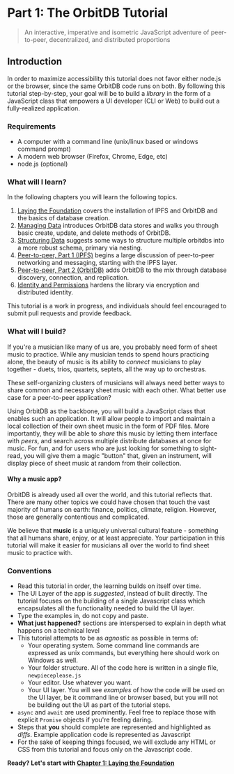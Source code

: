 # Part 1: The OrbitDB Tutorial

> An interactive, imperative and isometric JavaScript adventure of peer-to-peer, decentralized, and distributed proportions

## Introduction

In order to maximize accessibility this tutorial does not favor either node.js or the browser, since the same OrbitDB code runs on both. By following this tutorial step-by-step, your goal will be to build a _library_ in the form of a JavaScript class that empowers a UI developer (CLI or Web) to build out a fully-realized application.

### Requirements

* A computer with a command line (unix/linux based or windows command prompt)
* A modern web browser (Firefox, Chrome, Edge, etc)
* node.js (optional)

### What will I learn?

In the following chapters you will learn the following topics.

1. [Laying the Foundation](./01_Tutorial/01_Basics.md) covers the installation of IPFS and OrbitDB and the basics of database creation.
2. [Managing Data](./01_Tutorial/02_Managing_Data.md) introduces OrbitDB data stores and walks you through basic create, update, and delete methods of OrbitDB.
3. [Structuring Data](./01_Tutorial/03_Structuring_Data.md) suggests some ways to structure multiple orbitdbs into a more robust schema, primary via nesting.
4. [Peer-to-peer, Part 1 (IPFS)](./01_Tutorial/04_P2P_Part_1.md) begins a large discussion of peer-to-peer networking and messaging, starting with the IPFS layer.
5. [Peer-to-peer, Part 2 (OrbitDB)](./01_Tutorial/04_P2P_Part_2.md) adds OrbitDB to the mix through database discovery, connection, and replication.
6. [Identity and Permissions](./01_Tutorial/06_Identity_Permission.md) hardens the library via encryption and distributed identity.

This tutorial is a work in progress, and individuals should feel encouraged to submit pull requests and provide feedback.

### What will I build?

If you're a musician like many of us are, you probably need form of sheet music to practice. While any musician tends to spend hours practicing alone, the beauty of music is its ability to _connect_ musicians to play together - duets, trios, quartets, septets, all the way up to orchestras.

These self-organizing clusters of musicians will always need better ways to share common and necessary sheet music with each other. What better use case for a peer-to-peer application?

Using OrbitDB as the backbone, you will build a JavaScript class that enables such an application. It will allow people to import and maintain a local collection of their own sheet music in the form of PDF files. More importantly, they will be able to _share_ this music by letting them interface with _peers_, and search across multiple distribute databases at once for music. For fun, and for users who are just looking for something to sight-read, you will give them a magic "button" that, given an instrument, will display piece of sheet music at random from their collection.

#### Why a music app?

OrbitDB is already used all over the world, and this tutorial reflects that. There are many other topics we could
have chosen that touch the vast majority of humans on earth: finance, politics, climate, religion. However, those are
generally contentious and complicated.

We believe that **music** is a uniquely universal cultural feature - something that all humans share, enjoy, or at least appreciate. Your participation in this tutorial will make it easier for musicians all over the world to find sheet music to practice with.

### Conventions

* Read this tutorial in order, the learning builds on itself over time.
* The UI Layer of the app is _suggested_, instead of built directly. The tutorial focuses on the building of a single Javascript class which encapsulates all the functionality needed to build the UI layer.
* Type the examples in, do not copy and paste.
* **What just happened?** sections are interspersed to explain in depth what happens on a technical level
* This tutorial attempts to be as _agnostic_ as possible in terms of:
  * Your operating system. Some command line commands are expressed as unix commands, but everything here should work on Windows as well.
  * Your folder structure. All of the code here is written in a single file, `newpieceplease.js`
  * Your editor. Use whatever you want.
  * Your UI layer. You will see _examples_ of how the code will be used on the UI layer, be it command line or browser based, but you will not be building out the UI as part of the tutorial steps.
* `async` and `await` are used prominently. Feel free to replace those with explicit `Promise` objects if you're feeling daring.
* Steps that **you** should complete are represented and highlighted as _diffs_. Example application code is represented as Javascript  
* For the sake of keeping things focused, we will exclude any HTML or CSS from this tutorial and focus only on the Javascript code.

<strong>Ready? Let's start with [Chapter 1: Laying the Foundation](./01_Basics.md)</strong>
